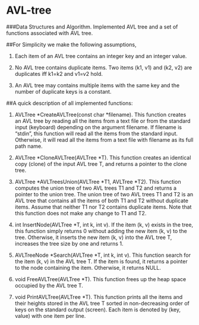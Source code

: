 # AVL-tree
###Data Structures and Algorithm.
Implemented AVL tree and a set of functions associated with AVL tree.

##For Simplicity we make the following assumptions,
1. Each item of an AVL tree contains an integer key and an integer value.

2. No AVL tree contains duplicate items. Two items (k1, v1) and (k2, v2) are duplicates
iff k1=k2 and v1=v2 hold.

3. An AVL tree may contains multiple items with the same key and the number of
duplicate keys is a constant.

##A quick description of all implemented functions:

1. AVLTree *CreateAVLTree(const char *filename). This function creates an AVL tree by reading all the items from a text file or from the standard input (keyboard) depending on the argument filename. If filename is “stdin”, this function will read all the items from the standard input. Otherwise, it will read all the items from a text file with filename as its full path name.

2. AVLTree *CloneAVLTree(AVLTree *T). This function creates an identical copy (clone) of the input AVL tree T, and returns a pointer to the clone tree.

3. AVLTree *AVLTreesUnion(AVLTree *T1, AVLTree *T2). This function computes the union tree of two AVL trees T1 and T2 and returns a pointer to the union tree. The union tree of two AVL trees T1 and T2 is an AVL tree that contains all the items of both T1 and T2 without duplicate items. Assume that neither T1 nor T2 contains duplicate items. Note that this function does not make any change to T1 and T2.

4. int InsertNode(AVLTree *T, int k, int v). If the item (k, v) exists in the tree, this function simply returns 0 without adding the new item (k, v) to the tree. Otherwise, it inserts the new item (k, v) into the AVL tree T, increases the tree size by one and returns 1.

5. AVLTreeNode *Search(AVLTree *T, int k, int v). This function search for the item (k, v) in the AVL tree T. If the item is found, it returns a pointer to the node containing
the item. Otherwise, it returns NULL.

6. void FreeAVLTree(AVLTree *T). This function frees up the heap space occupied by the AVL tree T.

7. void PrintAVLTree(AVLTree *T). This function prints all the items and their heights stored in the AVL tree T sorted in non-decreasing order of keys on the standard output (screen). Each item is denoted by (key, value) with one item per line.
